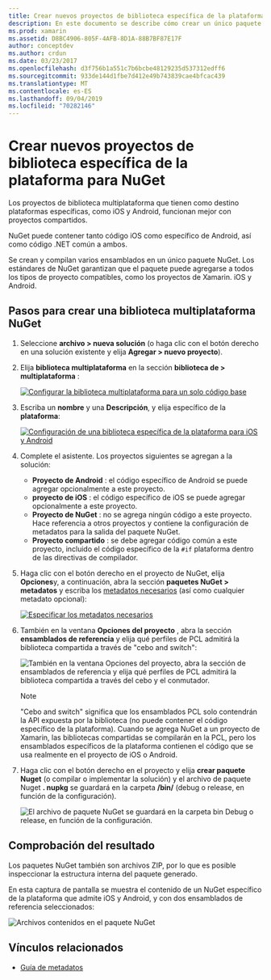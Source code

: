```yaml
---
title: Crear nuevos proyectos de biblioteca específica de la plataforma para NuGet
description: En este documento se describe cómo crear un único paquete de NuGet que contiene código específico de la plataforma para varias plataformas.
ms.prod: xamarin
ms.assetid: D8BC4906-805F-4AFB-8D1A-88B7BF87E17F
author: conceptdev
ms.author: crdun
ms.date: 03/23/2017
ms.openlocfilehash: d3f756b1a551c7b6bcbe48129235d537312edff6
ms.sourcegitcommit: 933de144d1fbe7d412e49b743839cae4bfcac439
ms.translationtype: MT
ms.contentlocale: es-ES
ms.lasthandoff: 09/04/2019
ms.locfileid: "70282146"
---
```

# <a name="creating-new-platform-specific-library-projects-for-nuget"></a>Crear nuevos proyectos de biblioteca específica de la plataforma para NuGet

Los proyectos de biblioteca multiplataforma que tienen como destino plataformas específicas, como iOS y Android, funcionan mejor con proyectos compartidos.

NuGet puede contener tanto código iOS como específico de Android, así como código .NET común a ambos.

Se crean y compilan varios ensamblados en un único paquete NuGet. Los estándares de NuGet garantizan que el paquete puede agregarse a todos los tipos de proyecto compatibles, como los proyectos de Xamarin. iOS y Android.

## <a name="steps-to-create-a-cross-platform-library-nuget"></a>Pasos para crear una biblioteca multiplataforma NuGet

1. Seleccione **archivo > nueva solución** (o haga clic con el botón derecho en una solución existente y elija **Agregar > nuevo proyecto**).

2. Elija **biblioteca multiplataforma** en la sección **biblioteca de > multiplataforma** :

    [![](platform-specific-images/mulitplatform-library-sml.png "Configurar la biblioteca multiplataforma para un solo código base")](platform-specific-images/multiplatform-library.png#lightbox)

3. Escriba un **nombre** y una **Descripción**, y elija específico de la **plataforma**:

    [![](platform-specific-images/specific-configure-sml.png "Configuración de una biblioteca específica de la plataforma para iOS y Android")](platform-specific-images/specific-configure.png#lightbox)

4. Complete el asistente. Los proyectos siguientes se agregan a la solución:

    - **Proyecto de Android** : el código específico de Android se puede agregar opcionalmente a este proyecto.
    - **proyecto de iOS** : el código específico de iOS se puede agregar opcionalmente a este proyecto.
    - **Proyecto de NuGet** : no se agrega ningún código a este proyecto. Hace referencia a otros proyectos y contiene la configuración de metadatos para la salida del paquete NuGet.
    - **Proyecto compartido** : se debe agregar código común a este proyecto, incluido el código específico de la `#if` plataforma dentro de las directivas de compilador.

5. Haga clic con el botón derecho en el proyecto de NuGet, elija **Opciones**y, a continuación, abra la sección **paquetes NuGet > metadatos** y escriba los [metadatos necesarios](~/cross-platform/app-fundamentals/nuget-multiplatform-libraries/metadata.md) (así como cualquier metadato opcional):

    [![](platform-specific-images/specific-metadata-sml.png "Especificar los metadatos necesarios")](platform-specific-images/specific-metadata.png#lightbox)

6. También en la ventana **Opciones del proyecto** , abra la sección **ensamblados de referencia** y elija qué perfiles de PCL admitirá la biblioteca compartida a través de "cebo and switch":

    ![](platform-specific-images/specific-reference-assemblies.png "También en la ventana Opciones del proyecto, abra la sección de ensamblados de referencia y elija qué perfiles de PCL admitirá la biblioteca compartida a través del cebo y el conmutador.")

    > [!NOTE]
    > "Cebo and switch" significa que los ensamblados PCL solo contendrán la API expuesta por la biblioteca (no puede contener el código específico de la plataforma). Cuando se agrega NuGet a un proyecto de Xamarin, las bibliotecas compartidas se compilarán en la PCL, pero los ensamblados específicos de la plataforma contienen el código que se usa realmente en el proyecto de iOS o Android.

7. Haga clic con el botón derecho en el proyecto y elija **crear paquete Nuget** (o compilar o implementar la solución) y el archivo de paquete Nuget **. nupkg** se guardará en la carpeta **/bin/** (debug o release, en función de la configuración).

    ![](platform-specific-images/create-nuget-package.png "El archivo de paquete NuGet se guardará en la carpeta bin Debug o release, en función de la configuración.")


## <a name="verifying-the-output"></a>Comprobación del resultado

Los paquetes NuGet también son archivos ZIP, por lo que es posible inspeccionar la estructura interna del paquete generado.

En esta captura de pantalla se muestra el contenido de un NuGet específico de la plataforma que admite iOS y Android, y con dos ensamblados de referencia seleccionados:

![](platform-specific-images/nuget-output.png "Archivos contenidos en el paquete NuGet")


## <a name="related-links"></a>Vínculos relacionados

- [Guía de metadatos](~/cross-platform/app-fundamentals/nuget-multiplatform-libraries/metadata.md)
